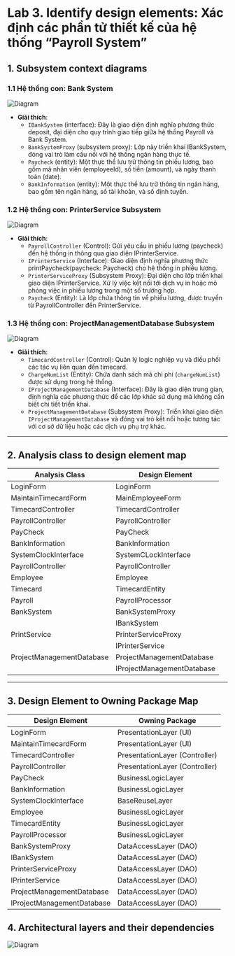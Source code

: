 # Lab 3. Identify design elements: Xác định các phần tử thiết kế của hệ thống “Payroll System”
## 1. Subsystem context diagrams
### 1.1 Hệ thống con: Bank System
![Diagram](https://www.planttext.com/api/plantuml/png/j99BRiCW48RtFiKiKwdE0L1aHMqtNYIAb1DWF6bH35WmI4LjJzP5ZzGh5EmujMDtMHOyvl5_Cy3tvzVM4RVaLPDb48Tek7DmuC6QfdaqcjAA5ZORqH-A0jwwo7vOho_1gxlE_D7hI4reJrmWb0zSdu_14QgeShNVwDJO6YTfnQEQU45nPZ3ixfEOIIeCqbpgax6AapHwWknB_wKTh7aD4UbyvNfycop_1Hwo8X4rIPg2Sa3LDYOWbZM38rcfdqTEhepNn61dD8QHlUQ439xYlDpfgAI_k5KCstE5IrGX4dRlLOLsmM-DfsXPy5yAcRpj-tezktq6ChQDAbRcPXbvNbnlRT5vqs6MpVzb2XkdCQYbHK73kphev5ssHLsdN_u3003__mC0)
* **Giải thích**:
  - `IBankSystem` (interface): Đây là giao diện định nghĩa phương thức deposit, đại diện cho quy trình giao tiếp giữa hệ thống Payroll và Bank System.
  - `BankSystemProxy` (subsystem proxy): Lớp này triển khai IBankSystem, đóng vai trò làm cầu nối với hệ thống ngân hàng thực tế.
  - `Paycheck` (entity): Một thực thể lưu trữ thông tin phiếu lương, bao gồm mã nhân viên (employeeId), số tiền (amount), và ngày thanh toán (date).
  - `BankInformation` (entity): Một thực thể lưu trữ thông tin ngân hàng, bao gồm tên ngân hàng, số tài khoản, và số định tuyến.

### 1.2 Hệ thống con:  PrinterService Subsystem
![Diagram](https://www.planttext.com/api/plantuml/png/f9BDJiCm3CVlUGeVnw5xWAYg9i5b1wHAUuAGcb6HZofs9oAs9-F08_4AkAoD6DkD79BuR-TdnydNn-U6s2GUlLC0rXaYQ4rEqRdx67XQCK5TsxFHDF0kSUUHnZ27hkv4F2cP-i2Oder5sBRfnzXXElHYrtNnNL26AKmuzWNjwsgODneMgQ3duYweROflMT0qFb4cHYyuKVwLO9Q5Ye5x_Wsh0FtWOaRSTXfsBEHzSHaVny0Q7cF0NDJEC6fua7b9SzMOutfzyreQUic6NigW6-UggYd5AgMkNsqA-7j8mnu39Yc7O6a5gGs6Rle1tm000F__0m00)

* **Giải thích**:
  - `PayrollController` (Control): Gửi yêu cầu in phiếu lương (paycheck) đến hệ thống in thông qua giao diện IPrinterService.
  - `IPrinterService` (Interface): Giao diện định nghĩa phương thức printPaycheck(paycheck: Paycheck) cho hệ thống in phiếu lương.
  - `PrinterServiceProxy` (Subsystem Proxy): Đại diện cho lớp triển khai giao diện IPrinterService. Xử lý việc kết nối tới dịch vụ in hoặc mô phỏng việc in phiếu lương trong một số trường hợp.
  - `Paycheck` (Entity): Là lớp chứa thông tin về phiếu lương, được truyền từ PayrollController đến PrinterService.

### 1.3 Hệ thống con: ProjectManagementDatabase Subsystem
![Diagram](https://www.planttext.com/api/plantuml/png/h5BBIWD14BpFLpIvc0XPz1h24aWk0HKn_a3lR6SpiZkpTFT6W_fb7lmaVy799ZuIT45mJZFLrLHrzRozl4v4aRMfIcDEO4PBvmbiYI8aSEzq1QB457HJHm2pi2RJbk7MLMIHysdmog4iYM4yjhj7ciAZWNWAKh0DCta5tJVq1r-b5N8HzK9EieUREaUbOxBW-W1xDiRvQ6o9bc1-pU6Eh5wYnuAgg3L3nGo5egFv1-tJKoizRPMlcYeZbhvb5raEHx1GThuOZFRM8k72YMxrTbDtIKcJoIR6LK7DuM7pFuBJ0pZkw8PAL1Uyh5mjveSjzCwIvBG7ms7QNizxNG5zqrs4XYsPhZIVakJt1BewaoGzckGlN3CXds-_w3i0003__mC0)

* **Giải thích**:
  - `TimecardController` (Control): Quản lý logic nghiệp vụ và điều phối các tác vụ liên quan đến timecard.
  - `ChargeNumList` (Entity): Chứa danh sách mã chi phí (`chargeNumList`) được sử dụng trong hệ thống.
  - `IProjectManagementDatabase` (Interface): Đây là giao diện trung gian, định nghĩa các phương thức để các lớp khác sử dụng mà không cần biết chi tiết triển khai.
  -  `ProjectManagementDatabase` (Subsystem Proxy): Triển khai giao diện `IProjectManagementDatabase` và đóng vai trò kết nối hoặc tương tác với cơ sở dữ liệu hoặc các dịch vụ phụ trợ khác.

---
## 2. Analysis class to design element map
|  Analysis Class               | Design Element             |  
|-------------------------------|----------------------------|
| LoginForm                     | LoginForm                  |
| MaintainTimecardForm          | MainEmployeeForm           |
| TimecardController            | TimecardController         |
| PayrollController             | PayrollController          |
| PayCheck                      | PayCheck                   |
| BankInformation               | BankInformation            |
| SystemClockInterface          | SystemCLockInterface       |
| PayrollController             | PayrollController          |
| Employee                      | Employee                   |
| Timecard                      | TimecardEntity             |
| Payroll                       | PayrollProcessor           |
| BankSystem                    | BankSystemProxy            |
|                               | IBankSystem                |
| PrintService                  | PrinterServiceProxy        |
|                               | IPrinterService            |
| ProjectManagementDatabase     | ProjectManagementDatabase  |
|                               | IProjectManagementDatabase |



---
## 3. Design Element to Owning Package Map

| **Design Element**            | **Owning Package**         |
|-------------------------------|----------------------------|
| LoginForm                 | PresentationLayer (UI)     |
| MaintainTimecardForm      | PresentationLayer (UI)     |
| TimecardController        | PresentationLayer (Controller) |
| PayrollController         | PresentationLayer (Controller) |
| PayCheck                  | BusinessLogicLayer         |
| BankInformation           | BusinessLogicLayer         |
| SystemClockInterface      | BaseReuseLayer             |
| Employee                  | BusinessLogicLayer         |
| TimecardEntity            | BusinessLogicLayer         |
| PayrollProcessor          | BusinessLogicLayer         |
| BankSystemProxy           | DataAccessLayer (DAO)      |
| IBankSystem               | DataAccessLayer (DAO)      |
| PrinterServiceProxy       | DataAccessLayer (DAO)      |
| IPrinterService           | DataAccessLayer (DAO)      |
| ProjectManagementDatabase | DataAccessLayer (DAO)      |
| IProjectManagementDatabase| DataAccessLayer (DAO)      |

## 4. Architectural layers and their dependencies
![Diagram](https://www.planttext.com/api/plantuml/png/b5NBSfim5Dtp5QgxpWzaqGd8D64Y0yMuKwyyYg8GObbg9T66oVJBkkWdzHSYWMppA1d2WXb6vrpEkVTS-FVdxvNIMEhgmBmFz_IXv1Ha8Spz-1g5EvYW90CVMLaywfeo9dwTG2YAJ-TthAAUznsJFIueMAIIAierrgNW0E6QoWN02gJ8uLyyO2v9YSQyO8QmYHh09dA0WO0X70gkfM3CrOL9d6S9Gc4sGV_TqHPKogXN2Y1HbAIZBa2JyjPK_Ym9RM3hCFiQmN2Uq1JNy96IVMlVtyAR4DxEfbgBgHJ4g1NoMC8QJRC4ph6AbPabhSozOpERde8kMQbhyBdYn8vEjKF98nJbstcgrxNIz02P8Fk8QoeVyB5js_KEecJIVLVt4ciCV4AQAPs4B_r9uKi_SP1adapxXZlJdPOLp2C5cEzRVsOeptNRJJ--tPbnV9lPdrIMjYqkKESwQHR5kSdlkqg99_EqmjmqxM3MhMSgNKtQCgq-BTh5nQVn-bpQnFDxO0iklD6nvVItm10o-gEYIWENrv8N2wyFihJ12XZUHb4rWHma_GrmFw9l0Cy1wKXkRPwF6c1mndsfgAmTQbno6EpsxQ0D2cWsOLXy59hBvfF6pJI15i3cpF67pF_5f4zk0cQw3uxVh665rTYQIvApw5sPsTk_mIi0003__mC0)
